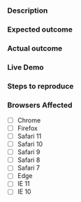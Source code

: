 ### Description
<!-- Example: The `paper-foo` element causes the page to turn pink when clicked. -->

### Expected outcome

<!-- Example: The page stays the same color. -->

### Actual outcome

<!-- Example: The page turns pink. -->


### Live Demo

<!-- Example: https://glitch.com/edit/#!/remix/salte-auth-demo -->

### Steps to reproduce

<!-- Example
1. Put a `paper-foo` element in the page.
2. Open the page in a web browser.
3. Click the `paper-foo` element.
-->

### Browsers Affected
<!-- Please only check browsers you've personally verified -->
- [ ] Chrome
- [ ] Firefox
- [ ] Safari 11
- [ ] Safari 10
- [ ] Safari 9
- [ ] Safari 8
- [ ] Safari 7
- [ ] Edge
- [ ] IE 11
- [ ] IE 10
